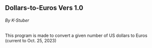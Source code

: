 ## Dollars-to-Euros Vers 1.0
###### By K-Stuber

This program is made to convert a given number of US dollars to Euros (current to Oct. 25, 2023)